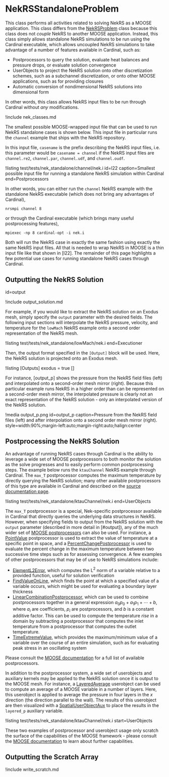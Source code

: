 # NekRSStandaloneProblem

This class performs all activities related to solving NekRS as a MOOSE application.
This class differs from the [NekRSProblem](/problems/NekRSProblem.md) class because this class
does not *couple* NekRS to another MOOSE application. Instead, this class
simply allows standalone NekRS simulations to be run using the Cardinal executable,
which allows uncoupled NekRS simulations to take advantage of a number of features
available in Cardinal, such as:

- Postprocessors to query the solution, evaluate heat balances and pressure drops,
  or evaluate solution convergence
- UserObjects to project the NekRS solution onto other discretization schemes,
  such as a subchannel discretization, or onto other MOOSE applications, such as
  for providing closures
- Automatic conversion of nondimensional NekRS solutions into dimensional form

In other words, this class allows NekRS input files to be run through Cardinal
without *any* modifications.

!include nek_classes.md

The smallest possible MOOSE-wrapped input file that can be used to run NekRS standalone
cases is shown below. This input file in particular runs the `channel` example that ships
with the NekRS repository.

In this input file, `casename` is the prefix describing the NekRS input files, i.e. this
parameter would be `casename = channel` if the NekRS input files are `channel.re2`,
`channel.par`, `channel.udf`, and `channel.oudf`.

!listing test/tests/nek_standalone/channel/nek.i id=l22 caption=Smallest possible input file for running a standalone NekRS simulation within Cardinal
  end=Postprocessors

In other words, you can either run the `channel` NekRS example with
the standalone NekRS executable (which does not bring any advantages of Cardinal),

```
nrsmpi channel 8
```

or through the Cardinal executable (which brings many useful postprocessing features),


```
mpiexec -np 8 cardinal-opt -i nek.i
```

Both will run the NekRS case in exactly the same fashion using exactly the same NekRS input files.
All that is needed to wrap NekRS in MOOSE is a thin input file like that shown in [l22].
The remainder of this page highlights a few potential use cases for running standalone
NekRS cases through Cardinal.

## Outputting the NekRS Solution
  id=output

!include output_solution.md

For example, if you would like to extract the NekRS solution on an Exodus mesh,
simply specify the `output` parameter with the desired fields. The following input
sections will interpolate the NekRS pressure, velocity, and temperature for
the `lowMach` NekRS example
onto a second order representation of the NekRS mesh.

!listing test/tests/nek_standalone/lowMach/nek.i
  end=Executioner

Then, the output format specified in the `[Output]` block will be used. Here,
the NekRS solution is projected onto an Exodus mesh.

!listing
[Outputs]
  exodus = true
[]

For instance, [output_p] shows the pressure from the NekRS field files (left)
and interpolated onto a second-order mesh mirror (right). Because this particular
example runs NekRS in a higher order than can be represented on a second-order
mesh mirror, the interpolated pressure is clearly not an exact
representation of the NekRS solution - only an interpolated version of the NekRS solution.

!media output_p.png
  id=output_p
  caption=Pressure from the NekRS field files (left) and after interpolation onto a second order mesh mirror (right).
  style=width:90%;margin-left:auto;margin-right:auto;halign:center

## Postprocessing the NekRS Solution

An advantage of running NekRS cases through Cardinal is the ability to leverage
a wide set of MOOSE postprocessors to both monitor the solution as the solve
progresses and to easily perform common postprocessing steps.
The example below runs the `ktauChannel` NekRS example through Cardinal.
The `max_T` postprocessor computes the maximum
temperature by directly querying the NekRS solution; many other available
postprocessors of this type are available in Cardinal and described
on the [source documentation page](https://cardinal.cels.anl.gov/source/index.html).

!listing test/tests/nek_standalone/ktauChannel/nek.i
  end=UserObjects

The `max_T` postprocessor is a special, Nek-specific postprocessor available
in Cardinal that directly queries the underlying data structures in NekRS.
However, when specifying fields to output from the NekRS solution with
the `output` parameter (described in more detail in [#output]), any of the
much wider set of [MOOSE postprocessors](https://mooseframework.inl.gov/source/index.html)
can also be used. For instance, a [PointValue](https://mooseframework.inl.gov/source/postprocessors/PointValue.html) postprocessor
is used to extract the value of temperature at a specific point in space,
and a [PercentChangePostprocessor](https://mooseframework.inl.gov/source/postprocessors/PercentChangePostprocessor.html)
is used to evaluate the percent change in the maximum temperature
between two successive time steps such as for assessing convergence.
A few examples of other postprocessors that may be of use to NekRS
simulations include:

- [ElementL2Error](https://mooseframework.inl.gov/source/postprocessors/ElementL2Error.html),
  which computes the L$^2$ norm of a variable relative to a provided
  function, useful for solution verification
- [FindValueOnLine](https://mooseframework.inl.gov/source/postprocessors/FindValueOnLine.html),
  which finds the point at which a specified value of a variable occurs,
  which might be used for evaluating a boundary layer thickness
- [LinearCombinationPostprocessor](https://mooseframework.inl.gov/source/postprocessors/LinearCombinationPostprocessor.html),
  which can be used to combine postprocessors together in a
  general expression $a_0p_0+a_1p_1+\cdots+b$, where $a_i$ are coefficients,
  $p_i$ are postprocessors, and $b$ is a constant additive factor. This can be used
  to compute the temperature *rise* in a domain by subtracting a postprocessor
  that computes the inlet temperature from a postprocessor that computes the
  outlet temperature.
- [TimeExtremeValue](https://mooseframework.inl.gov/source/postprocessors/TimeExtremeValue.html),
  which provides the maximum/minimum value of a variable over the course of
  an entire simulation, such as for evaluating peak stress in an
  oscillating system

Please consult the [MOOSE documentation](https://mooseframework.inl.gov/source/index.html)
for a full list of available postprocessors.

In addition to the postprocessor system, a wide set of userobjects
and auxiliary kernels may be applied to the NekRS solution
once it is output to the MOOSE mesh. For instance,
a [LayeredAverage](https://mooseframework.inl.gov/source/userobject/LayeredAverage.html)
userobject can be used to compute an average of a MOOSE variable in a number
of layers. Here, this userobject is applied to average the pressure in four
layers in the $x$ direction (the direction parallel to the wall). The results
of this userobject are then visualized with a
[SpatialUserObjectAux](https://mooseframework.inl.gov/source/auxkernels/SpatialUserObjectAux.html)
to place the results in the `layered_p` auxiliary variable.

!listing test/tests/nek_standalone/ktauChannel/nek.i
  start=UserObjects

These two examples of postprocessor and userobject usage only scratch the
surface of the capabilities of the MOOSE framework - please consult
the [MOOSE documentation](https://mooseframework.inl.gov/source/index.html) to learn about further capabilities.

## Outputting the Scratch Array

!include write_scratch.md
